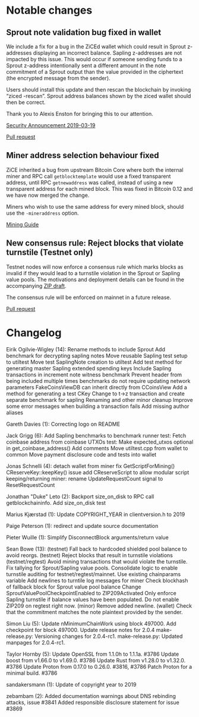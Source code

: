 Notable changes
===============

Sprout note validation bug fixed in wallet
------------------------------------------
We include a fix for a bug in the ZiCEd wallet which could result in Sprout
z-addresses displaying an incorrect balance. Sapling z-addresses are not
impacted by this issue. This would occur if someone sending funds to a Sprout
z-address intentionally sent a different amount in the note commitment of a
Sprout output than the value provided in the ciphertext (the encrypted message
from the sender).

Users should install this update and then rescan the blockchain by invoking
“ziced -rescan”. Sprout address balances shown by the ziced wallet should
then be correct.

Thank you to Alexis Enston for bringing this to our attention.

[Security Announcement 2019-03-19](https://z.cash/support/security/announcements/security-announcement-2019-03-19/)

[Pull request](https://github.com/zice/zice/pull/3897)

Miner address selection behaviour fixed
---------------------------------------
ZiCE inherited a bug from upstream Bitcoin Core where both the internal miner
and RPC call `getblocktemplate` would use a fixed transparent address, until RPC
`getnewaddress` was called, instead of using a new transparent address for each
mined block.  This was fixed in Bitcoin 0.12 and we have now merged the change.

Miners who wish to use the same address for every mined block, should use the
`-mineraddress` option. 

[Mining Guide](https://zice.readthedocs.io/en/latest/rtd_pages/zice_mining_guide.html)


New consensus rule: Reject blocks that violate turnstile (Testnet only)
-----------------------------------------------------------------------
Testnet nodes will now enforce a consensus rule which marks blocks as invalid
if they would lead to a turnstile violation in the Sprout or Sapling value
pools. The motivations and deployment details can be found in the accompanying
[ZIP draft](https://github.com/zice/zips/pull/210).

The consensus rule will be enforced on mainnet in a future release.

[Pull request](https://github.com/zice/zice/pull/3885)


Changelog
=========

Eirik Ogilvie-Wigley (14):
      Rename methods to include Sprout
      Add benchmark for decrypting sapling notes
      Move reusable Sapling test setup to utiltest
      Move test SaplingNote creation to utiltest
      Add test method for generating master Sapling extended spending keys
      Include Sapling transactions in increment note witness benchmark
      Prevent header from being included multiple times
      benchmarks do not require updating network parameters
      FakeCoinsViewDB can inherit directly from CCoinsView
      Add a method for generating a test CKey
      Change to t->z transaction and create separate benchmark for sapling
      Renaming and other minor cleanup
      Improve some error messages when building a transaction fails
      Add missing author aliases

Gareth Davies (1):
      Correcting logo on README

Jack Grigg (6):
      Add Sapling benchmarks to benchmark runner
      test: Fetch coinbase address from coinbase UTXOs
      test: Make expected_utxos optional in get_coinbase_address()
      Add comments
      Move utiltest.cpp from wallet to common
      Move payment disclosure code and tests into wallet

Jonas Schnelli (4):
      detach wallet from miner
      fix GetScriptForMining() CReserveKey::keepKey() issue
      add CReserveScript to allow modular script keeping/returning
      miner: rename UpdateRequestCount signal to ResetRequestCount

Jonathan "Duke" Leto (2):
      Backport size_on_disk to RPC call getblockchaininfo.
      Add size_on_disk test

Marius Kjærstad (1):
      Update COPYRIGHT_YEAR in clientversion.h to 2019

Paige Peterson (1):
      redirect and update source documentation

Pieter Wuille (1):
      Simplify DisconnectBlock arguments/return value

Sean Bowe (13):
      (testnet) Fall back to hardcoded shielded pool balance to avoid reorgs.
      (testnet) Reject blocks that result in turnstile violations
      (testnet/regtest) Avoid mining transactions that would violate the turnstile.
      Fix tallying for Sprout/Sapling value pools.
      Consolidate logic to enable turnstile auditing for testnet/regtest/mainnet.
      Use existing chainparams variable
      Add newlines to turntile log messages for miner
      Check blockhash of fallback block for Sprout value pool balance
      Change SproutValuePoolCheckpointEnabled to ZIP209Activated
      Only enforce Sapling turnstile if balance values have been populated.
      Do not enable ZIP209 on regtest right now.
      (minor) Remove added newline.
      (wallet) Check that the commitment matches the note plaintext provided by the sender.

Simon Liu (5):
      Update nMinimumChainWork using block 497000.
      Add checkpoint for block 497000.
      Update release notes for 2.0.4
      make-release.py: Versioning changes for 2.0.4-rc1.
      make-release.py: Updated manpages for 2.0.4-rc1.

Taylor Hornby (5):
      Update OpenSSL from 1.1.0h to 1.1.1a. #3786
      Update boost from v1.66.0 to v1.69.0. #3786
      Update Rust from v1.28.0 to v1.32.0. #3786
      Update Proton from 0.17.0 to 0.26.0. #3816, #3786
      Patch Proton for a minimal build. #3786

sandakersmann (1):
      Update of copyright year to 2019

zebambam (2):
      Added documentation warnings about DNS rebinding attacks, issue #3841
      Added responsible disclosure statement for issue #3869

